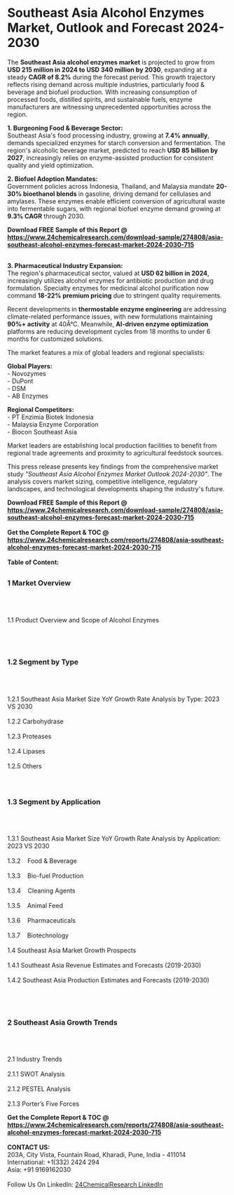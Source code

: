 <h1>Southeast Asia Alcohol Enzymes Market, Outlook and Forecast 2024-2030</h1><p>The <strong>Southeast Asia alcohol enzymes market</strong> is projected to grow from <strong>USD 215 million in 2024 to USD 340 million by 2030</strong>, expanding at a steady <strong>CAGR of 8.2%</strong> during the forecast period. This growth trajectory reflects rising demand across multiple industries, particularly food &amp; beverage and biofuel production. With increasing consumption of processed foods, distilled spirits, and sustainable fuels, enzyme manufacturers are witnessing unprecedented opportunities across the region.</p><p><strong>1. Burgeoning Food &amp; Beverage Sector:</strong><br>
Southeast Asia's food processing industry, growing at <strong>7.4% annually</strong>, demands specialized enzymes for starch conversion and fermentation. The region's alcoholic beverage market, predicted to reach <strong>USD 85 billion by 2027</strong>, increasingly relies on enzyme-assisted production for consistent quality and yield optimization.</p><p><strong>2. Biofuel Adoption Mandates:</strong><br>
Government policies across Indonesia, Thailand, and Malaysia mandate <strong>20-30% bioethanol blends</strong> in gasoline, driving demand for cellulases and amylases. These enzymes enable efficient conversion of agricultural waste into fermentable sugars, with regional biofuel enzyme demand growing at <strong>9.3% CAGR</strong> through 2030.</p><div><b>Download FREE Sample of this Report @ 
            <a href="https://www.24chemicalresearch.com/download-sample/274808/asia-southeast-alcohol-enzymes-forecast-market-2024-2030-715">
            https://www.24chemicalresearch.com/download-sample/274808/asia-southeast-alcohol-enzymes-forecast-market-2024-2030-715</a></b></div><br><p><strong>3. Pharmaceutical Industry Expansion:</strong><br>
The region's pharmaceutical sector, valued at <strong>USD 62 billion in 2024</strong>, increasingly utilizes alcohol enzymes for antibiotic production and drug formulation. Specialty enzymes for medicinal alcohol purification now command <strong>18-22% premium pricing</strong> due to stringent quality requirements.</p><p>Recent developments in <strong>thermostable enzyme engineering</strong> are addressing climate-related performance issues, with new formulations maintaining <strong>90%+ activity</strong> at 40Â°C. Meanwhile, <strong>AI-driven enzyme optimization</strong> platforms are reducing development cycles from 18 months to under 6 months for customized solutions.</p><p>The market features a mix of global leaders and regional specialists:</p><p><strong>Global Players:</strong><br>
- Novozymes<br>
- DuPont<br>
- DSM<br>
- AB Enzymes</p><p><strong>Regional Competitors:</strong><br>
- PT Enzimia Biotek Indonesia<br>
- Malaysia Enzyme Corporation<br>
- Biocon Southeast Asia</p><p>Market leaders are establishing local production facilities to benefit from regional trade agreements and proximity to agricultural feedstock sources.</p><p>This press release presents key findings from the comprehensive market study <em>"Southeast Asia Alcohol Enzymes Market Outlook 2024-2030"</em>. The analysis covers market sizing, competitive intelligence, regulatory landscapes, and technological developments shaping the industry's future.</p><div><b>Download FREE Sample of this Report @ 
            <a href="https://www.24chemicalresearch.com/download-sample/274808/asia-southeast-alcohol-enzymes-forecast-market-2024-2030-715">
            https://www.24chemicalresearch.com/download-sample/274808/asia-southeast-alcohol-enzymes-forecast-market-2024-2030-715</a></b></div><br><div><b>Get the Complete Report & TOC @ 
            <a href="https://www.24chemicalresearch.com/reports/274808/asia-southeast-alcohol-enzymes-forecast-market-2024-2030-715">
            https://www.24chemicalresearch.com/reports/274808/asia-southeast-alcohol-enzymes-forecast-market-2024-2030-715</a></b></div><br>
            <b>Table of Content:</b><p><h2><span style="font-size:16px"><strong>1 Market Overview&nbsp;&nbsp; &nbsp;</strong></span></h2><br />
<br />
<p>1.1 Product Overview and Scope of Alcohol Enzymes&nbsp;</p><br />
<br />
<h2><strong><span style="font-size:16px">1.2 Segment by Type&nbsp;&nbsp; &nbsp;</span></strong></h2><br />
<br />
<p>1.2.1 Southeast Asia Market Size YoY Growth Rate Analysis by Type: 2023 VS 2030&nbsp;&nbsp; &nbsp;<br /><br />
1.2.2 Carbohydrase&nbsp;&nbsp; &nbsp;<br /><br />
1.2.3 Proteases<br /><br />
1.2.4 Lipases<br /><br />
1.2.5 Others<br /><br />
<br />
<h2><span style="font-size:16px"><strong>1.3 Segment by Application&nbsp;&nbsp;</strong></span></h2><br />
<br />
<p>1.3.1 Southeast Asia Market Size YoY Growth Rate Analysis by Application: 2023 VS 2030&nbsp;&nbsp; &nbsp;<br /><br />
1.3.2&nbsp;&nbsp; &nbsp;Food & Beverage<br /><br />
1.3.3&nbsp;&nbsp; &nbsp;Bio-fuel Production<br /><br />
1.3.4&nbsp;&nbsp; &nbsp;Cleaning Agents<br /><br />
1.3.5&nbsp;&nbsp; &nbsp;Animal Feed<br /><br />
1.3.6&nbsp;&nbsp; &nbsp;Pharmaceuticals<br /><br />
1.3.7&nbsp;&nbsp; &nbsp;Biotechnology<br /><br />
1.4 Southeast Asia Market Growth Prospects&nbsp;&nbsp; &nbsp;<br /><br />
1.4.1 Southeast Asia Revenue Estimates and Forecasts (2019-2030)&nbsp;&nbsp; &nbsp;<br /><br />
1.4.2 Southeast Asia Production Estimates and Forecasts (2019-2030)&nbsp;&nbsp;</p><br />
<br />
<h2><span style="font-size:16px"><strong>2 Southeast Asia Growth Trends&nbsp;&nbsp; &nbsp;</strong></span></h2><br />
<br />
<p>2.1 Industry Trends&nbsp;&nbsp; &nbsp;<br /><br />
2.1.1 SWOT Analysis&nbsp;&nbsp; &nbsp;<br /><br />
2.1.2 PESTEL Analysis&nbsp;&nbsp; &nbsp;<br /><br />
2.1.3 Porter&rsquo;s Five Forces </p><div><b>Get the Complete Report & TOC @ 
            <a href="https://www.24chemicalresearch.com/reports/274808/asia-southeast-alcohol-enzymes-forecast-market-2024-2030-715">
            https://www.24chemicalresearch.com/reports/274808/asia-southeast-alcohol-enzymes-forecast-market-2024-2030-715</a></b></div><br><b>CONTACT US:</b><br>
            203A, City Vista, Fountain Road, Kharadi, Pune, India - 411014<br>
            International: +1(332) 2424 294<br>
            Asia: +91 9169162030 <br><br>
            Follow Us On LinkedIn: <a href="https://www.linkedin.com/company/24chemicalresearch/">24ChemicalResearch LinkedIn</a>